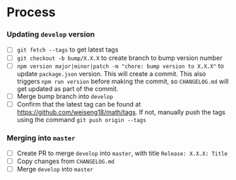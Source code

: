 # Process

### Updating `develop` version

- [ ] `git fetch --tags` to get latest tags
- [ ] `git checkout -b bump/X.X.X` to create branch to bump version number
- [ ] `npm version major|minor|patch -m "chore: bump version to X.X.X"` to update `package.json` version. This will create a commit. This also triggers `npm run version` before making the commit, so `CHANGELOG.md` will get updated as part of the commit.
- [ ] Merge bump branch into `develop`
- [ ] Confirm that the latest tag can be found at https://github.com/weiseng18/math/tags. If not, manually push the tags using the command `git push origin --tags`

### Merging into `master`

- [ ] Create PR to merge `develop` into `master`, with title `Release: X.X.X: Title`
- [ ] Copy changes from `CHANGELOG.md`
- [ ] Merge `develop` into `master`
